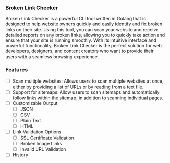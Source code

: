 ### Broken Link Checker
Broken Link Checker is a powerful CLI tool written in Golang that is designed to help website owners quickly and easily identify and fix broken links on their site. Using this tool, you can scan your website and receive detailed reports on any broken links, allowing you to quickly take action and ensure that your site is running smoothly. With its intuitive interface and powerful functionality, Broken Link Checker is the perfect solution for web developers, designers, and content creators who want to provide their users with a seamless browsing experience. 
### Features

 - [ ] Scan multiple websites: Allows users to scan multiple websites at once, either by providing a list of URLs or by reading from a text file.
 - [ ] Support for sitemaps: Allow users to scan sitemaps and automatically follow links within the sitemap, in addition to scanning individual pages.
 - [ ] Customizable Output
	 - [ ] JSON
	 - [ ] CSV
	 - [ ] Plain Text
	 - [ ] HTML
 - [ ] Link Validation Options
	 - [ ] SSL Certificate Validation
	 - [ ] Broken Image Links
	 - [ ] Invalid URL Validation
 - [ ] History
